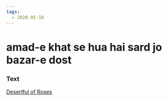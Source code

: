 ```yaml
---
tags:
  - 2020-05-10
---
```

# amad-e khat se hua hai sard jo bazar-e dost

### Text
[Desertful of Roses](http://www.columbia.edu/itc/mealac/pritchett/00ghalib/053/index_053.html)

